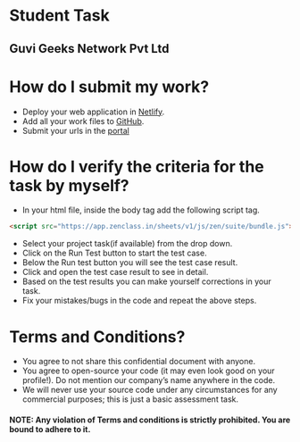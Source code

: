 # Student Task
## Guvi Geeks Network Pvt Ltd


# How do I submit my work?
+ Deploy your web application in [Netlify](https://www.netlify.com).
+ Add all your work files to [GitHub](https://github.com/).
+ Submit your urls in the [portal](https://zen.guvi.in/)

# How do I verify the criteria for the task by myself?
+ In your html file, inside the body tag add the following script tag. 
 ```html
 <script src="https://app.zenclass.in/sheets/v1/js/zen/suite/bundle.js"></script>
 ```
+ Select your project task(if available) from the drop down.
+ Click on the Run Test button to start the test case.
+ Below the Run test button you will see the test case result.
+ Click and open the test case result to see in detail.
+ Based on the test results you can make yourself corrections in your task.
+ Fix your mistakes/bugs in the code and repeat the above steps.

# Terms and Conditions?
+ You agree to not share this confidential document with anyone. 
+ You agree to open-source your code (it may even look good on your profile!). Do not mention our company’s name anywhere in the code.
+ We will never use your source code under any circumstances for any commercial purposes; this is just a basic assessment task. 
#### NOTE: Any violation of Terms and conditions is strictly prohibited. You are bound to adhere to it.


